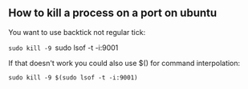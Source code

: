 ## How to kill a process on a port on ubuntu

You want to use backtick not regular tick:

`sudo kill -9 `sudo lsof -t -i:9001` `

If that doesn't work you could also use $() for command interpolation:

`sudo kill -9 $(sudo lsof -t -i:9001)`